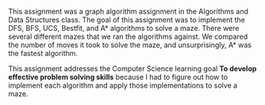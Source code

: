 This assignment was a graph algorithm assignment in the Algorithms and Data Structures class. The goal of this assignment was to implement the DFS, BFS, UCS, Bestfit, and A* algorithms to solve a maze. There were several different mazes that we ran the algorithms against. We compared the number of moves it took to solve the maze, and unsurprisingly, A* was the fastest algorithm.

This assignment addresses the Computer Science learning goal **To develop effective problem solving skills** because I had to figure out how to implement each algorithm and apply those implementations to solve a maze.
